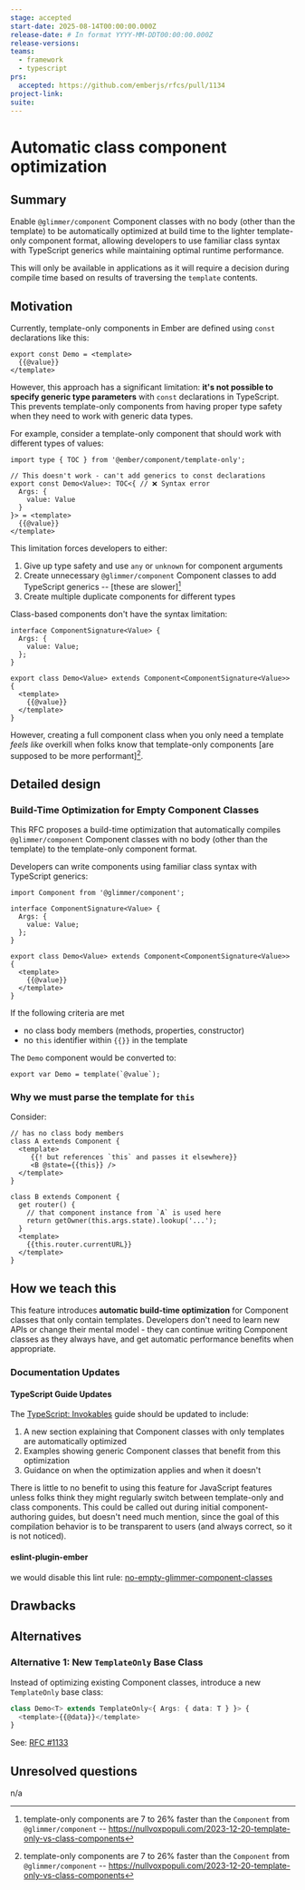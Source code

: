 ```yaml
---
stage: accepted
start-date: 2025-08-14T00:00:00.000Z
release-date: # In format YYYY-MM-DDT00:00:00.000Z
release-versions:
teams:
  - framework
  - typescript
prs:
  accepted: https://github.com/emberjs/rfcs/pull/1134
project-link:
suite: 
---
```


# Automatic class component optimization

## Summary

Enable `@glimmer/component` Component classes with no body (other than the template) to be automatically optimized at build time to the lighter template-only component format, allowing developers to use familiar class syntax with TypeScript generics while maintaining optimal runtime performance.

This will only be available in applications as it will require a decision during compile time based on results of traversing the `template` contents.

## Motivation

Currently, template-only components in Ember are defined using `const` declarations like this:

```glimmer-ts
export const Demo = <template>
  {{@value}}
</template>
```

However, this approach has a significant limitation: **it's not possible to specify generic type parameters** with `const` declarations in TypeScript. This prevents template-only components from having proper type safety when they need to work with generic data types.

For example, consider a template-only component that should work with different types of values:

```glimmer-ts
import type { TOC } from '@ember/component/template-only';

// This doesn't work - can't add generics to const declarations
export const Demo<Value>: TOC<{ // ❌ Syntax error
  Args: {
    value: Value
  }
}> = <template>  
  {{@value}}
</template>
```

This limitation forces developers to either:
1. Give up type safety and use `any` or `unknown` for component arguments
2. Create unnecessary `@glimmer/component` Component classes to add TypeScript generics -- [these are slower][^template-only-faster]
3. Create multiple duplicate components for different types

Class-based components don't have the syntax limitation:

```glimmer-ts
interface ComponentSignature<Value> {
  Args: {
    value: Value;
  };
}

export class Demo<Value> extends Component<ComponentSignature<Value>> {
  <template>
    {{@value}}
  </template>
}
```

However, creating a full component class when you only need a template _feels like_ overkill when folks know that template-only components [are supposed to be more performant][^template-only-faster].

[^template-only-faster]: template-only components are 7 to 26% faster than the `Component` from `@glimmer/component` -- https://nullvoxpopuli.com/2023-12-20-template-only-vs-class-components

## Detailed design

### Build-Time Optimization for Empty Component Classes

This RFC proposes a build-time optimization that automatically compiles `@glimmer/component` Component classes with no body (other than the template) to the template-only component format.

Developers can write components using familiar class syntax with TypeScript generics:

```glimmer-ts
import Component from '@glimmer/component';

interface ComponentSignature<Value> {
  Args: {
    value: Value;
  };
}

export class Demo<Value> extends Component<ComponentSignature<Value>> {
  <template>
    {{@value}}
  </template>
}
```

If the following criteria are met
- no class body members (methods, properties, constructor)
- no `this` identifier within `{{}}` in the template

The `Demo` component would be converted to:

```gjs
export var Demo = template(`@value`);
```

### Why we must parse the template for `this`

Consider:
```gjs
// has no class body members
class A extends Component {
  <template>
     {{! but references `this` and passes it elsewhere}}
     <B @state={{this}} />
  </template>
}

class B extends Component {
  get router() {
    // that component instance from `A` is used here
    return getOwner(this.args.state).lookup('...');
  }
  <template>
    {{this.router.currentURL}}
  </template>
}
```

## How we teach this

This feature introduces **automatic build-time optimization** for Component classes that only contain templates. Developers don't need to learn new APIs or change their mental model - they can continue writing Component classes as they always have, and get automatic performance benefits when appropriate.

### Documentation Updates

#### TypeScript Guide Updates

The [TypeScript: Invokables](https://guides.emberjs.com/release/typescript/core-concepts/invokables/) guide should be updated to include:

1. A new section explaining that Component classes with only templates are automatically optimized
2. Examples showing generic Component classes that benefit from this optimization
3. Guidance on when the optimization applies and when it doesn't

There is little to no benefit to using this feature for JavaScript features unless folks think they might regularly switch between template-only and class components. This could be called out during initial component-authoring guides, but doesn't need much mention, since the goal of this compilation behavior is to be transparent to users (and always correct, so it is not noticed).

#### eslint-plugin-ember

we would disable this lint rule: [no-empty-glimmer-component-classes](https://github.com/ember-cli/eslint-plugin-ember/blob/master/lib/rules/no-empty-glimmer-component-classes.js)

## Drawbacks

## Alternatives

### Alternative 1: New `TemplateOnly` Base Class

Instead of optimizing existing Component classes, introduce a new `TemplateOnly` base class:

```typescript
class Demo<T> extends TemplateOnly<{ Args: { data: T } }> {
  <template>{{@data}}</template>
}
```

See: [RFC #1133](https://github.com/emberjs/rfcs/pull/1133)


## Unresolved questions

n/a